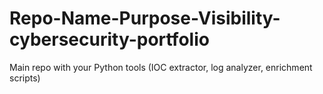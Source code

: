 # Repo-Name-Purpose-Visibility-cybersecurity-portfolio
Main repo with your Python tools (IOC extractor, log analyzer, enrichment scripts)
